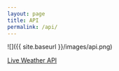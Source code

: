 ```yaml
---
layout: page
title: API
permalink: /api/
---
```


![]({{ site.baseurl }}/images/api.png)

[Live Weather API](https://trentcardall.github.io/cuddly-succotash/fastpages/jupyter/2022/10/10/API.html)